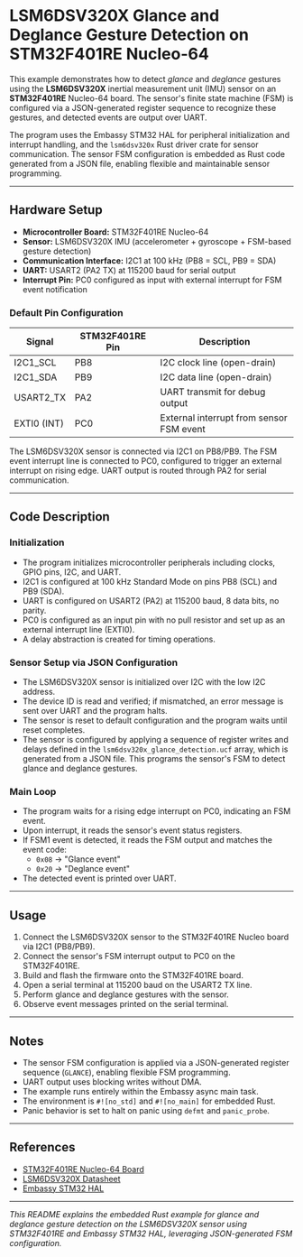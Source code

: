 # LSM6DSV320X Glance and Deglance Gesture Detection on STM32F401RE Nucleo-64

This example demonstrates how to detect *glance* and *deglance* gestures using the **LSM6DSV320X** inertial measurement unit (IMU) sensor on an **STM32F401RE** Nucleo-64 board. The sensor's finite state machine (FSM) is configured via a JSON-generated register sequence to recognize these gestures, and detected events are output over UART.

The program uses the Embassy STM32 HAL for peripheral initialization and interrupt handling, and the `lsm6dsv320x` Rust driver crate for sensor communication. The sensor FSM configuration is embedded as Rust code generated from a JSON file, enabling flexible and maintainable sensor programming.

---

## Hardware Setup

- **Microcontroller Board:** STM32F401RE Nucleo-64
- **Sensor:** LSM6DSV320X IMU (accelerometer + gyroscope + FSM-based gesture detection)
- **Communication Interface:** I2C1 at 100 kHz (PB8 = SCL, PB9 = SDA)
- **UART:** USART2 (PA2 TX) at 115200 baud for serial output
- **Interrupt Pin:** PC0 configured as input with external interrupt for FSM event notification

### Default Pin Configuration

| Signal       | STM32F401RE Pin | Description                      |
|--------------|-----------------|---------------------------------|
| I2C1_SCL     | PB8             | I2C clock line (open-drain)     |
| I2C1_SDA     | PB9             | I2C data line (open-drain)      |
| USART2_TX    | PA2             | UART transmit for debug output  |
| EXTI0 (INT)  | PC0             | External interrupt from sensor FSM event |

The LSM6DSV320X sensor is connected via I2C1 on PB8/PB9. The FSM event interrupt line is connected to PC0, configured to trigger an external interrupt on rising edge. UART output is routed through PA2 for serial communication.

---

## Code Description

### Initialization

- The program initializes microcontroller peripherals including clocks, GPIO pins, I2C, and UART.
- I2C1 is configured at 100 kHz Standard Mode on pins PB8 (SCL) and PB9 (SDA).
- UART is configured on USART2 (PA2) at 115200 baud, 8 data bits, no parity.
- PC0 is configured as an input pin with no pull resistor and set up as an external interrupt line (EXTI0).
- A delay abstraction is created for timing operations.

### Sensor Setup via JSON Configuration

- The LSM6DSV320X sensor is initialized over I2C with the low I2C address.
- The device ID is read and verified; if mismatched, an error message is sent over UART and the program halts.
- The sensor is reset to default configuration and the program waits until reset completes.
- The sensor is configured by applying a sequence of register writes and delays defined in the `lsm6dsv320x_glance_detection.ucf` array, which is generated from a JSON file. This programs the sensor's FSM to detect glance and deglance gestures.

### Main Loop

- The program waits for a rising edge interrupt on PC0, indicating an FSM event.
- Upon interrupt, it reads the sensor's event status registers.
- If FSM1 event is detected, it reads the FSM output and matches the event code:
  - `0x08` → "Glance event"
  - `0x20` → "Deglance event"
- The detected event is printed over UART.

---

## Usage

1. Connect the LSM6DSV320X sensor to the STM32F401RE Nucleo board via I2C1 (PB8/PB9).
2. Connect the sensor's FSM interrupt output to PC0 on the STM32F401RE.
3. Build and flash the firmware onto the STM32F401RE board.
4. Open a serial terminal at 115200 baud on the USART2 TX line.
5. Perform glance and deglance gestures with the sensor.
6. Observe event messages printed on the serial terminal.

---

## Notes

- The sensor FSM configuration is applied via a JSON-generated register sequence (`GLANCE`), enabling flexible FSM programming.
- UART output uses blocking writes without DMA.
- The example runs entirely within the Embassy async main task.
- The environment is `#![no_std]` and `#![no_main]` for embedded Rust.
- Panic behavior is set to halt on panic using `defmt` and `panic_probe`.

---

## References

- [STM32F401RE Nucleo-64 Board](https://www.st.com/en/evaluation-tools/nucleo-f401re.html)
- [LSM6DSV320X Datasheet](https://www.st.com/resource/en/datasheet/lsm6dsv320x.pdf)
- [Embassy STM32 HAL](https://docs.rs/embassy-stm32)
---

*This README explains the embedded Rust example for glance and deglance gesture detection on the LSM6DSV320X sensor using STM32F401RE and Embassy STM32 HAL, leveraging JSON-generated FSM configuration.*
